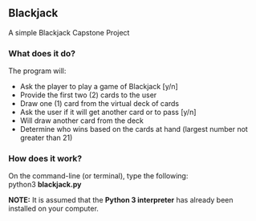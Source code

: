 ## Blackjack
A simple Blackjack Capstone Project

### What does it do?
The program will:
* Ask the player to play a game of Blackjack [y/n]
* Provide the first two (2) cards to the user
* Draw one (1) card from the virtual deck of cards
* Ask the user if it will get another card or to pass [y/n]
* Will draw another card from the deck
* Determine who wins based on the cards at hand (largest number not greater than 21)

### How does it work?
On the command-line (or terminal), type the following:<br>
python3 <b>blackjack.py</b>

<b>NOTE:</b> It is assumed that the <b>Python 3 interpreter</b> has already been installed on your computer.
